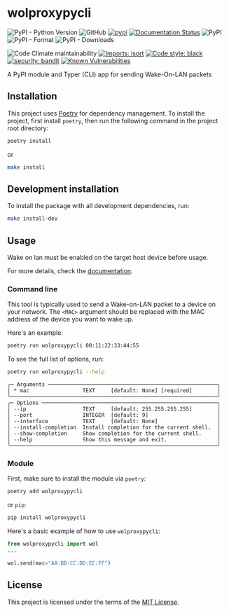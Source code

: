 # wolproxypycli
![PyPI - Python Version](https://img.shields.io/pypi/pyversions/wolproxypycli)
![GitHub](https://img.shields.io/github/license/bateman/wolproxypycli)
[![pypi](https://github.com/bateman/wolproxypycli/actions/workflows/publish.yml/badge.svg)](https://github.com/bateman/wolproxypycli/actions/workflows/publish.yml)
[![Documentation Status](https://readthedocs.org/projects/wolproxypycli/badge/?version=latest)](https://wolproxypycli.readthedocs.io/en/latest/?badge=latest)
![PyPI](https://img.shields.io/pypi/v/wolproxypycli)
![PyPI - Format](https://img.shields.io/pypi/format/wolproxypycli)
![PyPI - Downloads](https://img.shields.io/pypi/dm/wolproxypycli)


![Code Climate maintainability](https://img.shields.io/codeclimate/maintainability/bateman/wolproxypycli)
[![Imports: isort](https://img.shields.io/badge/%20imports-isort-%231674b1?style=flat&labelColor=ef8336)](https://pycqa.github.io/isort/)
[![Code style: black](https://img.shields.io/badge/code%20style-black-000000.svg)](https://github.com/psf/black)
[![security: bandit](https://img.shields.io/badge/security-bandit-yellow.svg)](https://github.com/PyCQA/bandit)
[![Known Vulnerabilities](https://snyk.io/test/github/bateman/wolproxypycli/badge.svg)](https://snyk.io/test/github/bateman/wolproxypycli)

A PyPI module and Typer (CLI) app for sending Wake-On-LAN packets

## Installation

This project uses [Poetry](https://python-poetry.org/) for dependency management. To install the project, first install `poetry`, then run the following command in the project root directory:

```bash
poetry install
```

or

```bash
make install
```

## Development installation
To install the package with all development dependencies, run:

```bash
make install-dev
```


## Usage

Wake on lan must be enabled on the target host device before usage.

For more details, check the [documentation](https://wolproxypycli.readthedocs.io/en/latest).

### Command line

This tool is typically used to send a Wake-on-LAN packet to a device on your network. The `<MAC>` argument should be replaced with the MAC address of the device you want to wake up.

Here's an example:

```bash
poetry run wolproxypycli 00:11:22:33:44:55
```

To see the full list of options, run:

```bash
poetry run wolproxypycli --help
```

```
╭─ Arguments ──────────────────────────────────────────────────────╮
│ * mac                 TEXT     [default: None] [required]        │
╰──────────────────────────────────────────────────────────────────╯
╭─ Options ────────────────────────────────────────────────────────╮
│ --ip                  TEXT     [default: 255.255.255.255]        │
│ --port                INTEGER  [default: 9]                      │
│ --interface           TEXT     [default: None]                   │
│ --install-completion  Install completion for the current shell.  │
│ --show-completion     Show completion for the current shell.     │
│ --help                Show this message and exit.                │
╰──────────────────────────────────────────────────────────────────╯
```

### Module

First, make sure to install the module via `poetry`:

```bash
poetry add wolproxypycli
```

or `pip`:

```bash
pip install wolproxypycli
```

Here's a basic example of how to use `wolproxypycli`:

```python
from wolproxypycli import wol
...

wol.send(mac="AA:BB:CC:DD:EE:FF")
```

## License

This project is licensed under the terms of the [MIT License](LICENSE).
